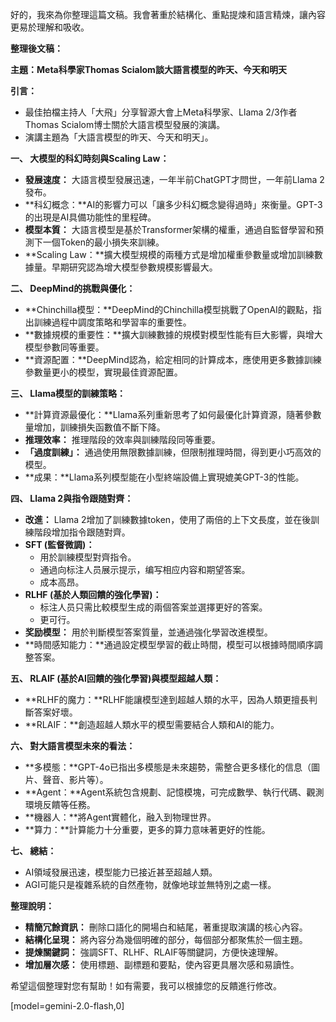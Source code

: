 好的，我來為你整理這篇文稿。我會著重於結構化、重點提煉和語言精煉，讓內容更易於理解和吸收。

**整理後文稿：**

**主題：Meta科學家Thomas Scialom談大語言模型的昨天、今天和明天**

**引言：**

*   最佳拍檔主持人「大飛」分享智源大會上Meta科學家、Llama 2/3作者Thomas Scialom博士關於大語言模型發展的演講。
*   演講主題為「大語言模型的昨天、今天和明天」。

**一、 大模型的科幻時刻與Scaling Law：**

*   **發展速度：** 大語言模型發展迅速，一年半前ChatGPT才問世，一年前Llama 2發布。
*   **科幻概念：**AI的影響力可以「讓多少科幻概念變得過時」來衡量。GPT-3的出現是AI具備功能性的里程碑。
*   **模型本質：** 大語言模型是基於Transformer架構的權重，通過自監督學習和預測下一個Token的最小損失來訓練。
*   **Scaling Law：**擴大模型規模的兩種方式是增加權重參數量或增加訓練數據量。早期研究認為增大模型參數規模影響最大。

**二、 DeepMind的挑戰與優化：**

*   **Chinchilla模型：**DeepMind的Chinchilla模型挑戰了OpenAI的觀點，指出訓練過程中調度策略和學習率的重要性。
*   **數據規模的重要性：**擴大訓練數據的規模對模型性能有巨大影響，與增大模型參數同等重要。
*   **資源配置：**DeepMind認為，給定相同的計算成本，應使用更多數據訓練參數量更小的模型，實現最佳資源配置。

**三、 Llama模型的訓練策略：**

*   **計算資源最優化：**Llama系列重新思考了如何最優化計算資源，隨著參數量增加，訓練損失函數值不斷下降。
*   **推理效率：** 推理階段的效率與訓練階段同等重要。
*   **「過度訓練」：** 通過使用無限數據訓練，但限制推理時間，得到更小巧高效的模型。
*   **成果：**Llama系列模型能在小型終端設備上實現媲美GPT-3的性能。

**四、 Llama 2與指令跟随對齊：**

*   **改進：** Llama 2增加了訓練數據token，使用了兩倍的上下文長度，並在後訓練階段增加指令跟随對齊。
*   **SFT (監督微調)：**
    *   用於訓練模型對齊指令。
    *   通過向标注人员展示提示，编写相应内容和期望答案。
    *   成本高昂。
*   **RLHF (基於人類回饋的強化學習)：**
    *   标注人员只需比較模型生成的兩個答案並選擇更好的答案。
    *   更可行。
*   **奖励模型：** 用於判斷模型答案質量，並通過強化學習改進模型。
*   **時間感知能力：**通過設定模型學習的截止時間，模型可以根據時間順序調整答案。

**五、 RLAIF (基於AI回饋的強化學習)與模型超越人類：**

*   **RLHF的魔力：**RLHF能讓模型達到超越人類的水平，因為人類更擅長判斷答案好壞。
*   **RLAIF：**創造超越人類水平的模型需要結合人類和AI的能力。

**六、 對大語言模型未來的看法：**

*   **多模態：**GPT-4o已指出多模態是未來趨勢，需整合更多樣化的信息（圖片、聲音、影片等）。
*   **Agent：**Agent系統包含規劃、記憶模塊，可完成數學、執行代碼、觀測環境反饋等任務。
*   **機器人：**將Agent實體化，融入到物理世界。
*   **算力：**計算能力十分重要，更多的算力意味著更好的性能。

**七、 總結：**

*   AI領域發展迅速，模型能力已接近甚至超越人類。
*   AGI可能只是複雜系統的自然產物，就像地球並無特別之處一樣。

**整理說明：**

*   **精簡冗餘資訊：** 刪除口語化的開場白和結尾，著重提取演講的核心內容。
*   **結構化呈現：** 將內容分為幾個明確的部分，每個部分都聚焦於一個主題。
*   **提煉關鍵詞：** 強調SFT、RLHF、RLAIF等關鍵詞，方便快速理解。
*   **增加層次感：** 使用標題、副標題和要點，使內容更具層次感和易讀性。

希望這個整理對您有幫助！如有需要，我可以根據您的反饋進行修改。

[model=gemini-2.0-flash,0]
